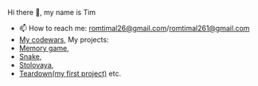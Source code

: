 Hi there 👋, my name is Tim
- 📫 How to reach me: romtimal26@gmail.com/romtimal261@gmail.com
- [My codewars](https://www.codewars.com/users/Tim0n26),
  My projects:
- [Memory game](https://tim0n26.github.io/Memory-game/),
- [Snake](https://tim0n26.github.io/Snake/),
- [Stolovaya](https://tim0n26.github.io/Stolovaya/),
- [Teardown(my first project)](https://tim0n26.github.io/Teardown/)
 etc.

<!--
**Tim0n26/Tim0n26** is a ✨ _special_ ✨ repository because its `README.md` (this file) appears on your GitHub profile.

Here are some ideas to get you started:

- 🔭 I’m currently working on ...
- 🌱 I’m currently learning ...
- 👯 I’m looking to collaborate on ...
- 🤔 I’m looking for help with ...
- 💬 Ask me about ...
- 📫 How to reach me: ...
- 😄 Pronouns: ...
- ⚡ Fun fact: ...
-->
